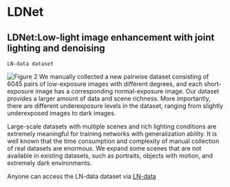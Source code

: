 # LDNet
LDNet:Low-light image enhancement with joint lighting and denoising
---
`LN-data dataset`  

![Figure 2](https://user-images.githubusercontent.com/66294411/144370042-b01c1e3a-4ef0-4cc2-be4e-f3e07f130246.png)
We manually collected a new pairwise dataset consisting of 6045 pairs of low-exposure images with different degrees, and each short-exposure image has a corresponding normal-exposure image. Our dataset provides a larger amount of data and scene richness. More importantly, there are different underexposure levels in the dataset, ranging from slightly underexposed images to dark images.  

Large-scale datasets with multiple scenes and rich lighting conditions are extremely meaningful for training networks with generalization ability. It is well known that the time consumption and complexity of manual collection of real datasets are enormous. We expand some scenes that are not available in existing datasets, such as portraits, objects with motion, and extremely dark environments.  

Anyone can access the LN-data dataset via [LN-data](https://ln5.sync.com/dl/c95536480/w727k27j-9rvqvbwd-6pq9d8jn-dizjaha7) 
